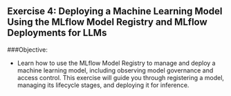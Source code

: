 ## Exercise 4: Deploying a Machine Learning Model Using the MLflow Model Registry and MLflow Deployments for LLMs
###Objective: 
- Learn how to use the MLflow Model Registry to manage and deploy a machine learning model, including observing model governance and access control. This exercise will guide you through registering a model, managing its lifecycle stages, and deploying it for inference.
